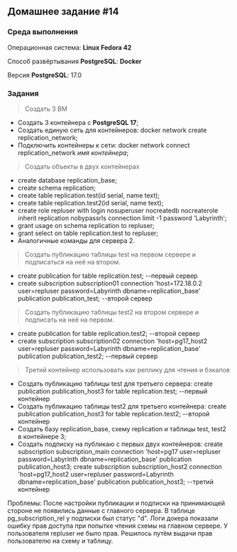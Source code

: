 
## Домашнее задание #14

### Среда выполнения 

Операционная система: **Linux Fedora 42**

Способ развёртывания **PostgreSQL**: **Docker**

Версия **PostgreSQL**: 17.0

### Задания

> Создать 3 ВМ

- Создать 3 контейнера с **PostgreSQL 17**;
- Создать единую сеть для контейнеров: docker network create replication_network;
- Подключить контейнеры к сети: docker network connect replication_network *имя контейнера*;

> Создать объекты в двух контейнерах

- create database replication_base;
- create schema replication;
- create table replication.test(id serial, name text);
- create table replication.test2(id serial, name text);
- create role repluser with login nosuperuser nocreatedb nocreaterole inherit replication nobypassrls connection limit -1 password 'Labyrinth';
- grant usage on schema replication to repluser;
- grant select on table replication.test to repluser;
- Аналогичные команды для сервера 2.

> Создать публикацию таблицы test на первом сервере и подписаться на неё на втором.

- create publication for table replication.test; --первый сервер
- create subscription subscription01 connection 'host=172.18.0.2 user=repluser password=Labyrinth dbname=replication_base' publication publication_test; --второй сервер

> Создать публикацию таблицы test2 на втором сервере и подписать на неё на первом.

- create publication for table replication.test2; --второй сервер
- create subscription subscription02 connection 'host=pg17_host2 user=repluser password=Labyrinth dbname=replication_base' publication publication_test2; --первый сервер

> Третий контейнер использовать как реплику для чтения и бэкапов

- Создать публикацию таблицы test для третьего сервера: create publication publication_host3 for table replication.test; --первый контейнер
- Создать публикацию таблицы test2 для третьего контейнера: create publication publication_host3 for table replication.test2; --второй контейнер
- Создать базу replication_base, схему replication и таблицы test, test2 в контейнере 3;
- Создать подписку на публикаю с первых двух контейнеров: create subscription subscription_main connection 'host=pg17 user=repluser password=Labyrinth dbname=replication_base' publication publication_host3; create subscription subscription_host2 connection 'host=pg17_host2 user=repluser password=Labyrinth dbname=replication_base' publication publication_host3; --третий контейнер

Проблемы: После настройки публикации и подписки на принимающей стороне не появились данные с главного сервера. В таблице pg_subscription_rel у подписки был статус "d". Логи докера показали ошибку прав доступа при попытке чтения схемы на главном сервере. У пользователя repluser не было прав. Решилось путём выдачи прав пользователю на схему и таблицу.



